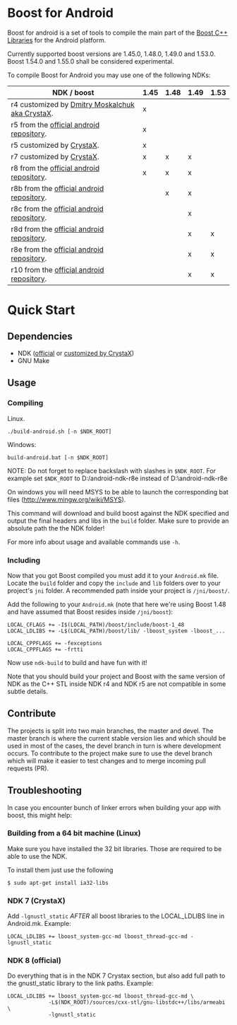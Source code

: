 # Boost for Android
Boost for android is a set of tools to compile the main part of the [Boost C++ Libraries](http://www.boost.org/) for the Android platform.

Currently supported boost versions are 1.45.0, 1.48.0, 1.49.0 and 1.53.0. Boost 1.54.0 and 1.55.0 shall be considered experimental.

To compile Boost for Android you may use one of the following NDKs:

| NDK / boost | 1.45 | 1.48 | 1.49 | 1.53 |
| ----------- | ---- | ---- | ---- | ---- |
| r4 customized by [Dmitry Moskalchuk aka CrystaX](http://www.crystax.net/android/ndk.php). | x |   |   |   |
| r5 from the [official android repository](http://developer.android.com).                  | x |   |   |   |
| r5 customized by [CrystaX](http://www.crystax.net/android/ndk.php).                       | x |   |   |   |
| r7 customized by [CrystaX](http://www.crystax.net/android/ndk.php).                       | x | x | x |   |
| r8 from the [official android repository](http://developer.android.com).                  | x | x | x |   |
| r8b from the [official android repository](http://developer.android.com).                 |   | x | x |   |
| r8c from the [official android repository](http://developer.android.com).                 |   |   | x |   |
| r8d from the [official android repository](http://developer.android.com).                 |   |   | x | x |
| r8e from the [official android repository](http://developer.android.com).                 |   |   | x | x |
| r10 from the [official android repository](http://developer.android.com).                 |   |   | x | x |

# Quick Start

## Dependencies

 * NDK ([official](http://developer.android.com) or [customized by CrystaX](http://www.crystax.net/android/ndk.php))
 * GNU Make

## Usage

### Compiling

Linux.
```
./build-android.sh [-n $NDK_ROOT]
```
Windows:
```
build-android.bat [-n $NDK_ROOT]
```

NOTE: Do not forget to replace backslash with slashes in `$NDK_ROOT`. For example set `$NDK_ROOT` to D:/android-ndk-r8e instead of D:\android-ndk-r8e

On windows you will need MSYS to be able to launch the corresponding bat files (http://www.mingw.org/wiki/MSYS).

This command will download and build boost against the NDK specified and output the final headers and libs in the `build` folder. Make sure to provide an absolute path the the NDK folder!

For more info about usage and available commands use `-h`.

### Including

Now that you got Boost compiled you must add it to your `Android.mk` file. Locate the `build` folder and copy the `include` and `lib` folders over to your project's `jni` folder. A recommended path inside your project is `/jni/boost/`.

Add the following to your `Android.mk` (note that here we're using Boost 1.48 and have assumed that Boost resides inside `/jni/boost`):

    LOCAL_CFLAGS += -I$(LOCAL_PATH)/boost/include/boost-1_48
    LOCAL_LDLIBS += -L$(LOCAL_PATH)/boost/lib/ -lboost_system -lboost_...

    LOCAL_CPPFLAGS += -fexceptions
    LOCAL_CPPFLAGS += -frtti

Now use `ndk-build` to build and have fun with it!

Note that you should build your project and Boost with the same version of NDK as the C++ STL inside NDK r4 and NDK r5 are not compatible in some subtle details.

## Contribute

The projects is split into two main branches, the master and devel. The master branch is where the current stable version lies and which should be used in most of the cases, the devel branch in turn is where development occurs. To contribute to the project make sure to use the devel branch which will make it easier to test changes and to merge incoming pull requests (PR).

## Troubleshooting

In case you encounter bunch of linker errors when building your app with boost,
this might help:

### Building from a 64 bit machine (Linux)

Make sure you have installed the 32 bit libraries. Those are required to be able
to use the NDK.

To install them just use the following

    $ sudo apt-get install ia32-libs

### NDK 7 (CrystaX)

Add `-lgnustl_static` *AFTER* all boost libraries to the LOCAL_LDLIBS line in
Android.mk. Example:

    LOCAL_LDLIBS += lboost_system-gcc-md lboost_thread-gcc-md -lgnustl_static

### NDK 8 (official)

Do everything that is in the NDK 7 Crystax section, but also
add full path to the gnustl_static library to the link paths. Example:

    LOCAL_LDLIBS += lboost_system-gcc-md lboost_thread-gcc-md \
                 -L$(NDK_ROOT)/sources/cxx-stl/gnu-libstdc++/libs/armeabi \
                 -lgnustl_static
